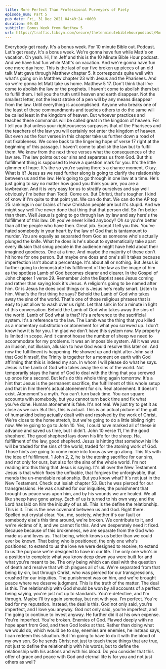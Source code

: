 ```yaml
---
title: More Perfect Than Professional Purveyors of Piety
episode_num: Part 5
pub_date: Fri, 31 Dec 2021 04:49:24 +0000
duration: 09:48
subtitle: Bonus Week from Matthew 5
url: https://traffic.libsyn.com/secure/thetenminutebiblehourpodcast/More_Perfect_Than_Professional_Purveyors_of_Piety_-_Part_5.mp3
---
```


 Everybody get ready. It's a bonus week. For 10 minute Bible out. Podcast. Let's get ready. It's a bonus week. We're gonna have fun while Matt's on vacation. Oh yeah. Hi, I'm Jeff and this is the 10 Minute Bible Hour podcast. And we have had fun while Matt's on vacation. And we're gonna have fun one more day here. This is the last of our five broken up pieces of an old talk Matt gave through Matthew chapter 5. It corresponds quite well with what's going on in Matthew chapter 23 with Jesus and the Pharisees. And so we're gonna let Matt take us home. Matthew 5 17. Don't think that I've come to abolish the law or the prophets. I haven't come to abolish them but to fulfill them. I tell you the truth until heaven and earth disappear. Not the smallest letter, not the least stroke of a pen will by any means disappear from the law. Until everything is accomplished. Anyone who breaks one of the least of these commandments and teaches others to do the same will be called least in the kingdom of heaven. But whoever practices and teaches these commands will be called great in the kingdom of heaven. For I tell you that unless your righteousness surpasses that of the Pharisees and the teachers of the law you will certainly not enter the kingdom of heaven. But even as the four verses in this chapter take us further down a road of not fixableness. We come back to the lingering hope of verse 17 right at the beginning of this passage. I haven't come to abolish the law but to fulfill them. We know from the next three verses what the consequences of the law are. The law points out our sins and separates us from God. But this fulfillment thing is supposed to leave a question mark for you. It's the little glimmer of hope. It's the so you're saying there's a chance moment. Okay. What is it? Jesus as we read further along is going to clarify the relationship between us and the law. He's going to go through in one law at a time. He's just going to say no matter how good you think you are, you are a lawbreaker. And it is very easy for us to stratify ourselves and say well obviously I'm better than Todd. Come on. But Christi, that's tougher. I kind of know if I'm quite to that point yet. We can do that. We can do the AP top 25 rankings in our brains of how Christian people are but it's stupid. And we might say well I've never done that thing that that person did. So I'm better than them. Well Jesus is going to go through law by law and say here's the fulfillment of this law. Oh you've never killed anybody? Oh so you're better than all the people who have then. Great job. Except I tell you this. You've hated somebody in your heart by the law of God that is tantamount to murder. You are equally as separated from God as someone who's actually plunged the knife. What he does is he's about to systematically take apart every illusion that smug people in the audience might have held about their imagined goodness. One at a time. And maybe the majority of these don't hit home for one person. But maybe one does and one's all it takes because imperfection isn't about a percentage. It's about all or nothing. But Jesus is further going to demonstrate his fulfillment of the law as the image of him as the spotless Lamb of God becomes clearer and clearer. In the Gospel of John chapter 1 verse 29. Remember John the Baptist sees Jesus coming and rather than saying look it's Jesus. A religion's going to be named after him. Or is Jesus he does cool things or is Jesus he's really smart. Listen to him. What's the first thing he says? Behold the Lamb of God who takes away the sins of the world. That's one of those religious phrases that is easy to just allow to wash over us right. Let that sink in for a minute in light of this conversation. Behold the Lamb of God who takes away the sins of the world. Lamb of God what is that? It's a reference to the sacrificial system. It's a reference to the law. The Lamb was the thing that you killed as a momentary substitution or atonement for what you screwed up. I don't know how it is for you. I'm glad we don't have this system now. My property is limited in scope. And it cannot house the number of sheep we need to accommodate for my problems. It was an impossible system. All it was was an illusion, not illusion, allusion to how God would resolve this later on. And now the fulfillment is happening. He showed up and right after John said that God himself, the Trinity is together for a moment on earth with God affirming that this is indeed my son. In whom I will please do what he says. Jesus is the Lamb of God who takes away the sins of the world. Not temporarily stays the hand of God to deal with the thing that you screwed up once for a second. But let's do this whole thing again tomorrow. It's a hint that Jesus is the permanent sacrifice, the fulfillment of this whole setup and that in him there's actual atonement for sin. Real atonement. It doesn't exist. Atonement's a myth. You can't turn back time. You can square accounts with somebody, but you cannot turn back time and fix what you've done. Human atonement is fake. It's not real. We just try to get it as close as we can. But this, this is actual. This is an actual picture of the guilt of humankind being actually dealt with and resolved by the work of Christ. We're close to the home stretch, but we're going to do a little bibling right now. We're going to go to John 10. Yes, I could have marked all of these in advance and saved us time, but I didn't. John 10 verse 11, I'm the good shepherd. The good shepherd lays down his life for the sheep. Ha, fulfillment of the law, good shepherd. Jesus is hinting that somehow his life will be traded for the sins of the world, traded for the atoning work of God. Those hints are going to come more into focus as we go along. This fits with the idea of fulfillment. 1 John 2, 2, he is the atoning sacrifice for our sins, and not only for ours, but also for the sins of the whole world. I'm not reading into this thing that Jesus is saying. It's all over the New Testament. Jesus is that which fixes the unfixable, that forgives the unforgivable, that mends the un-mendable relationship. But you know what? It's not just in the New Testament. Check out Isaiah chapter 53. But he was pierced for our transgressions. He was crushed for our iniquities, the punishment that brought us peace was upon him, and by his wounds we are healed. We all like sheep have gone astray. Each of us is turned to his own way, and the Lord has laid on him the iniquity of us all. This is the define the relationship. This is it. This is the new covenant between us and God. Right there. Spelled out crystal clear. You, me, society, whether it's our fault or somebody else's this time around, we're broken. We contribute to it, and we're victims of it, and we cannot fix this. And we desperately need it fixed. Because because of this brokenness, we are separate from the God who made us and loves us. That being, which knows us better than we could ever be known. That being who is positioned, the only one who's positioned, to extend to us the love we were designed to receive, to extend to us the purpose we're designed to have in our life. The only one who's in a position to complete what you know deep down you were built for and what you're meant to be. The only being which can deal with the question of death and resolve that which plagues all of us. We're separated from that being by sin, but through Christ, who was pierced for our transgressions, crushed for our iniquities. The punishment was on him, and we're brought peace where we deserve judgment. This is the truth of the matter. The deal is this. The relationship with God should be won by all accounts of a perfect being saying, you're just not up to standards. You're defective, and I'm through. Maybe I'll try again someday, but not with you. I'm perfect. You're bad for my reputation. Instead, the deal is this. God not only said, you're imperfect, and I love you anyway. God not only said, you're imperfect, and I'm going to continue to invest anyway. He further did it at his own expense. You're imperfect. You're broken. Enemies of God. Flawed deeply with no hope apart from God, and then God looks at that. Rather than doing what we would do, which would be to say, enemies are enemies, he instead says, I can redeem this situation. But I'm going to have to do it with the blood of my own son. So he sends Christ not just to teach these things that are true, not just to define the relationship with his words, but to define the relationship with his actions and with his blood. Do you consider that this offer of grace and peace with God and eternal life is for you and not just others as well?
